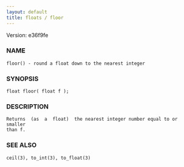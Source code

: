 ```yaml
---
layout: default
title: floats / floor
---
```


Version: e36f9fe




### NAME
    floor() - round a float down to the nearest integer


### SYNOPSIS
    float floor( float f );


### DESCRIPTION
    Returns  (as  a  float)  the nearest integer number equal to or smaller
    than f.


### SEE ALSO
    ceil(3), to_int(3), to_float(3)




